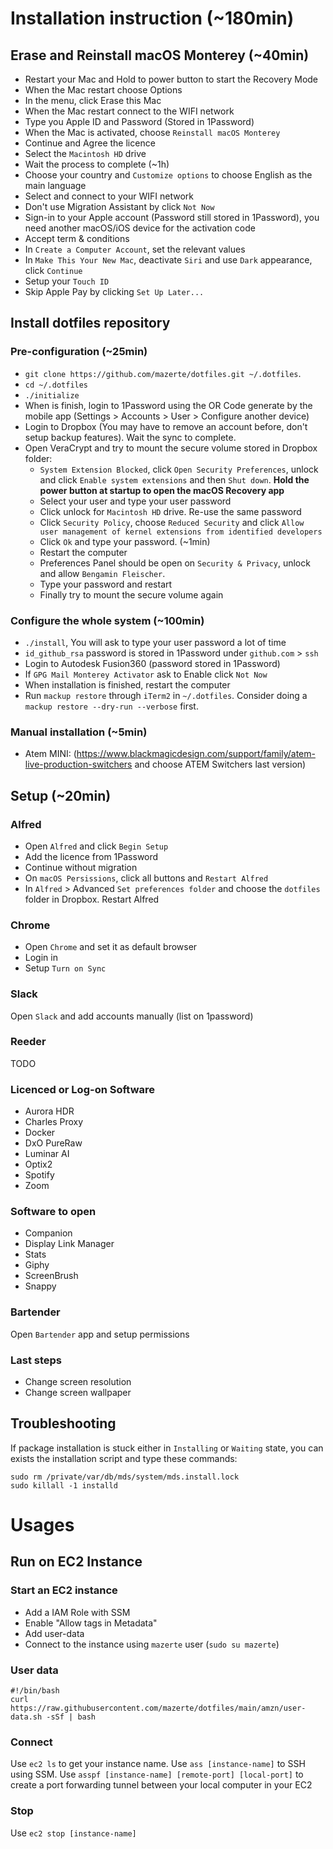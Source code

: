 # Installation instruction (~180min)

## Erase and Reinstall macOS Monterey (~40min)

- Restart your Mac and Hold to power button to start the Recovery Mode
- When the Mac restart choose Options
- In the menu, click Erase this Mac
- When the Mac restart connect to the WIFI network
- Type you Apple ID and Password (Stored in 1Password)
- When the Mac is activated, choose `Reinstall macOS Monterey`
- Continue and Agree the licence
- Select the `Macintosh HD` drive
- Wait the process to complete (~1h)
- Choose your country and `Customize options` to choose English as the main language
- Select and connect to your WIFI network
- Don't use Migration Assistant by click `Not Now`
- Sign-in to your Apple account (Password still stored in 1Password), you need another macOS/iOS device for the activation code
- Accept term & conditions
- In `Create a Computer Account`, set the relevant values
- In `Make This Your New Mac`, deactivate `Siri` and use `Dark` appearance, click `Continue`
- Setup your `Touch ID`
- Skip Apple Pay by clicking `Set Up Later...`

## Install dotfiles repository

### Pre-configuration (~25min)

- `git clone https://github.com/mazerte/dotfiles.git ~/.dotfiles`.
- `cd ~/.dotfiles`
- `./initialize`
- When is finish, login to 1Password using the OR Code generate by the mobile app (Settings > Accounts > User > Configure another device)
- Login to Dropbox (You may have to remove an account before, don't setup backup features). Wait the sync to complete.
- Open VeraCrypt and try to mount the secure volume stored in Dropbox folder:
  - `System Extension Blocked`, click `Open Security Preferences`, unlock and click `Enable system extensions` and then `Shut down`. **Hold the power button at startup to open the macOS Recovery app**
  - Select your user and type your user password
  - Click unlock for `Macintosh HD` drive. Re-use the same password
  - Click `Security Policy`, choose `Reduced Security` and click `Allow user management of kernel extensions from identified developers`
  - Click `Ok` and type your password. (~1min)
  - Restart the computer
  - Preferences Panel should be open on `Security & Privacy`, unlock and allow `Bengamin Fleischer`.
  - Type your password and restart
  - Finally try to mount the secure volume again

### Configure the whole system (~100min)

- `./install`, You will ask to type your user password a lot of time
- `id_github_rsa` password is stored in 1Password under `github.com` > `ssh`
- Login to Autodesk Fusion360 (password stored in 1Password)
- If `GPG Mail Monterey Activator` ask to Enable click `Not Now`
- When installation is finished, restart the computer
- Run `mackup restore` through `iTerm2` in `~/.dotfiles`. Consider doing a `mackup restore --dry-run --verbose` first.

### Manual installation (~5min)

- Atem MINI: (https://www.blackmagicdesign.com/support/family/atem-live-production-switchers and choose ATEM Switchers last version)

## Setup (~20min)

### Alfred

- Open `Alfred` and click `Begin Setup`
- Add the licence from 1Password
- Continue without migration
- On `macOS Persissions`, click all buttons and `Restart Alfred`
- In `Alfred` > Advanced `Set preferences folder` and choose the `dotfiles` folder in Dropbox. Restart Alfred

### Chrome

- Open `Chrome` and set it as default browser
- Login in
- Setup `Turn on Sync`

### Slack

Open `Slack` and add accounts manually (list on 1password)

### Reeder

TODO

### Licenced or Log-on Software

- Aurora HDR
- Charles Proxy
- Docker
- DxO PureRaw
- Luminar AI
- Optix2
- Spotify
- Zoom

### Software to open

- Companion
- Display Link Manager
- Stats
- Giphy
- ScreenBrush
- Snappy

### Bartender

Open `Bartender` app and setup permissions

### Last steps

- Change screen resolution
- Change screen wallpaper

## Troubleshooting

If package installation is stuck either in `Installing` or `Waiting` state, you can exists the installation script and type these commands:

```
sudo rm /private/var/db/mds/system/mds.install.lock
sudo killall -1 installd
```

# Usages

## Run on EC2 Instance

### Start an EC2 instance

- Add a IAM Role with SSM
- Enable "Allow tags in Metadata"
- Add user-data
- Connect to the instance using `mazerte` user (`sudo su mazerte`)

### User data

```
#!/bin/bash
curl https://raw.githubusercontent.com/mazerte/dotfiles/main/amzn/user-data.sh -sSf | bash
```

### Connect

Use `ec2 ls` to get your instance name.
Use `ass [instance-name]` to SSH using SSM.
Use `asspf [instance-name] [remote-port] [local-port]` to create a port forwarding tunnel between your local computer in your EC2

### Stop

Use `ec2 stop [instance-name]`
